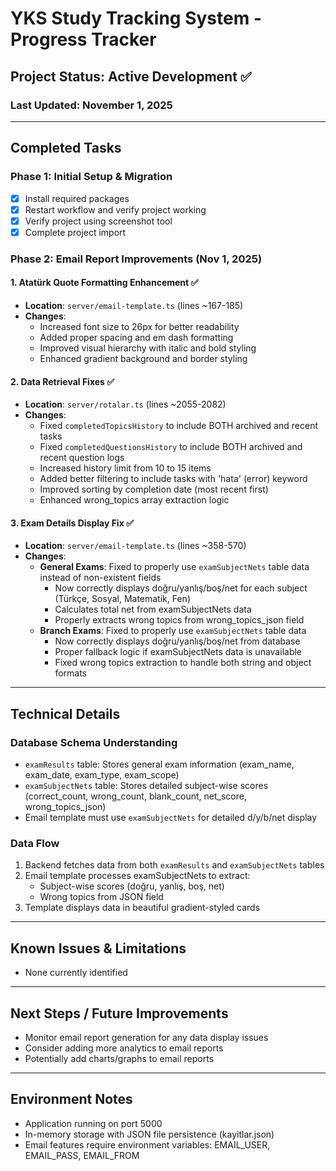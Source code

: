 # YKS Study Tracking System - Progress Tracker

## Project Status: Active Development ✅

### Last Updated: November 1, 2025

---

## Completed Tasks

### Phase 1: Initial Setup & Migration
- [x] Install required packages
- [x] Restart workflow and verify project working
- [x] Verify project using screenshot tool
- [x] Complete project import

### Phase 2: Email Report Improvements (Nov 1, 2025)

#### 1. Atatürk Quote Formatting Enhancement ✅
- **Location**: `server/email-template.ts` (lines ~167-185)
- **Changes**:
  - Increased font size to 26px for better readability
  - Added proper spacing and em dash formatting
  - Improved visual hierarchy with italic and bold styling
  - Enhanced gradient background and border styling

#### 2. Data Retrieval Fixes ✅
- **Location**: `server/rotalar.ts` (lines ~2055-2082)
- **Changes**:
  - Fixed `completedTopicsHistory` to include BOTH archived and recent tasks
  - Fixed `completedQuestionsHistory` to include BOTH archived and recent question logs
  - Increased history limit from 10 to 15 items
  - Added better filtering to include tasks with 'hata' (error) keyword
  - Improved sorting by completion date (most recent first)
  - Enhanced wrong_topics array extraction logic

#### 3. Exam Details Display Fix ✅
- **Location**: `server/email-template.ts` (lines ~358-570)
- **Changes**:
  - **General Exams**: Fixed to properly use `examSubjectNets` table data instead of non-existent fields
    - Now correctly displays doğru/yanlış/boş/net for each subject (Türkçe, Sosyal, Matematik, Fen)
    - Calculates total net from examSubjectNets data
    - Properly extracts wrong topics from wrong_topics_json field
  - **Branch Exams**: Fixed to properly use `examSubjectNets` table data
    - Now correctly displays doğru/yanlış/boş/net from database
    - Proper fallback logic if examSubjectNets data is unavailable
    - Fixed wrong topics extraction to handle both string and object formats

---

## Technical Details

### Database Schema Understanding
- `examResults` table: Stores general exam information (exam_name, exam_date, exam_type, exam_scope)
- `examSubjectNets` table: Stores detailed subject-wise scores (correct_count, wrong_count, blank_count, net_score, wrong_topics_json)
- Email template must use `examSubjectNets` for detailed d/y/b/net display

### Data Flow
1. Backend fetches data from both `examResults` and `examSubjectNets` tables
2. Email template processes examSubjectNets to extract:
   - Subject-wise scores (doğru, yanlış, boş, net)
   - Wrong topics from JSON field
3. Template displays data in beautiful gradient-styled cards

---

## Known Issues & Limitations
- None currently identified

---

## Next Steps / Future Improvements
- Monitor email report generation for any data display issues
- Consider adding more analytics to email reports
- Potentially add charts/graphs to email reports

---

## Environment Notes
- Application running on port 5000
- In-memory storage with JSON file persistence (kayitlar.json)
- Email features require environment variables: EMAIL_USER, EMAIL_PASS, EMAIL_FROM
